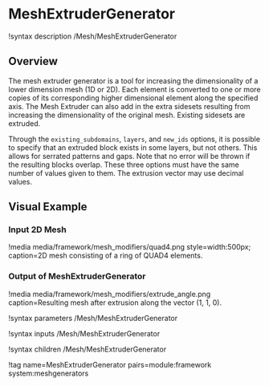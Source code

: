 # MeshExtruderGenerator

!syntax description /Mesh/MeshExtruderGenerator

## Overview

The mesh extruder generator is a tool for increasing the dimensionality of a lower dimension mesh (1D or 2D). Each element is converted
to one or more copies of its corresponding higher dimensional element along the specified axis. The Mesh Extruder can also add
in the extra sidesets resulting from increasing the dimensionality of the original mesh. Existing sidesets are extruded.

Through the `existing_subdomains`, `layers`, and `new_ids` options, it is possible to specify that an extruded block exists in some layers,
 but not others. This allows for serrated patterns and gaps. Note that no error will be thrown if the resulting blocks overlap. These three
  options must have the same number of values given to them.  The extrusion vector may use decimal values. 

## Visual Example

### Input 2D Mesh

!media media/framework/mesh_modifiers/quad4.png style=width:500px; caption=2D mesh consisting of a ring of QUAD4 elements.

### Output of MeshExtruderGenerator

!media media/framework/mesh_modifiers/extrude_angle.png caption=Resulting mesh after extrusion along the vector (1, 1, 0).

!syntax parameters /Mesh/MeshExtruderGenerator

!syntax inputs /Mesh/MeshExtruderGenerator

!syntax children /Mesh/MeshExtruderGenerator

!tag name=MeshExtruderGenerator pairs=module:framework system:meshgenerators
